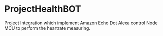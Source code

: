 # ProjectHealthBOT
Project Integration which implement Amazon Echo Dot Alexa control Node MCU to perform the heartrate measuring.
